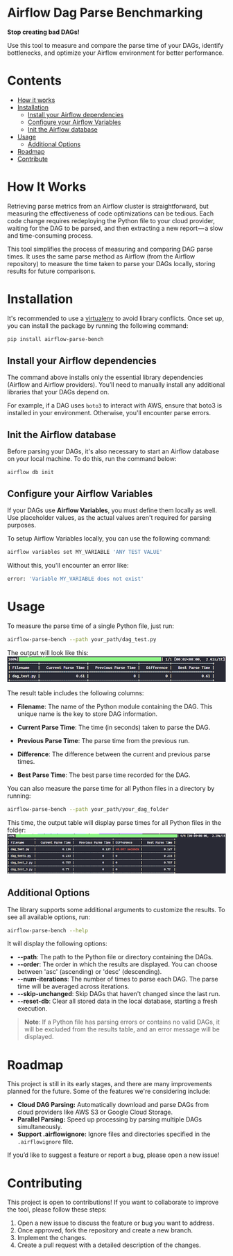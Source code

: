# Airflow Dag Parse Benchmarking

**Stop creating bad DAGs!**

Use this tool to measure and compare the parse time of your DAGs, identify bottlenecks, and optimize your Airflow environment for better performance.

# Contents

- [How it works](#how)
- [Installation](#installation)
    - [Install your Airflow dependencies](#install-dependencies)
    - [Configure your Airflow Variables](#configure-variables)
    - [Init the Airflow database](#init-db)
- [Usage](#usage)
    - [Additional Options](#options)
- [Roadmap](#roadmap)
- [Contribute](#contribute)

# How It Works <a id="how"></a>
Retrieving parse metrics from an Airflow cluster is straightforward, but measuring the effectiveness of code optimizations can be tedious. Each code change requires redeploying the Python file to your cloud provider, waiting for the DAG to be parsed, and then extracting a new report — a slow and time-consuming process.

This tool simplifies the process of measuring and comparing DAG parse times. It uses the same parse method as Airflow (from the Airflow repository) to measure the time taken to parse your DAGs locally, storing results for future comparisons.

# Installation <a id="installation"></a>
It's recommended to use a [virtualenv](https://docs.python.org/3/library/venv.html) to avoid library conflicts. Once set up, you can install the package by running the following command:

```bash
pip install airflow-parse-bench
```

## Install your Airflow dependencies <a id="install-dependencies"></a>
The command above installs only the essential library dependencies (Airflow and Airflow providers). You’ll need to manually install any additional libraries that your DAGs depend on.

For example, if a DAG uses ```boto3``` to interact with AWS, ensure that boto3 is installed in your environment. Otherwise, you'll encounter parse errors.

## Init the Airflow database <a id="init-db"></a>
Before parsing your DAGs, it's also necessary to start an Airflow database on your local machine. To do this, run the command below:
```
airflow db init
```

## Configure your Airflow Variables <a id="configure-variables"></a>
If your DAGs use **Airflow Variables**, you must define them locally as well. Use placeholder values, as the actual values aren't required for parsing purposes. 

To setup Airflow Variables locally, you can use the following command:

```bash
airflow variables set MY_VARIABLE 'ANY TEST VALUE'
```
Without this, you'll encounter an error like:
```bash
error: 'Variable MY_VARIABLE does not exist'
```

# Usage <a id="usage"></a>
To measure the parse time of a single Python file, just run:

```bash
airflow-parse-bench --path your_path/dag_test.py
```
The output will look like this:
![lib_output](assets/lib_output.png)

The result table includes the following columns:

- **Filename**: The name of the Python module containing the DAG. This unique name is the key to store DAG information.
- **Current Parse Time**: The time (in seconds) taken to parse the DAG.
- **Previous Parse Time**: The parse time from the previous run.

- **Difference**: The difference between the current and previous parse times.
- **Best Parse Time**: The best parse time recorded for the DAG.

You can also measure the parse time for all Python files in a directory by running:

```bash
airflow-parse-bench --path your_path/your_dag_folder
```
This time, the output table will display parse times for all Python files in the folder:
![lib_output](assets/multiple_lib_output.png)

## Additional Options <a id="options"></a>
The library supports some additional arguments to customize the results. To see all available options, run:

```bash
airflow-parse-bench --help
```
It will display the following options:
- **--path**: The path to the Python file or directory containing the DAGs.
- **--order**: The order in which the results are displayed. You can choose between 'asc' (ascending) or 'desc' (descending).
- **--num-iterations**: The number of times to parse each DAG. The parse time will be averaged across iterations.
- **--skip-unchanged**: Skip DAGs that haven't changed since the last run.
- **--reset-db**: Clear all stored data in the local database, starting a fresh execution.

> **Note**: If a Python file has parsing errors or contains no valid DAGs, it will be excluded from the results table, and an error message will be displayed.  

# Roadmap <a id="roadmap"></a>
This project is still in its early stages, and there are many improvements planned for the future. Some of the features we're considering include:

- **Cloud DAG Parsing:** Automatically download and parse DAGs from cloud providers like AWS S3 or Google Cloud Storage.
- **Parallel Parsing:** Speed up processing by parsing multiple DAGs simultaneously.
- **Support .airflowignore:** Ignore files and directories specified in the ```.airflowignore``` file.

If you’d like to suggest a feature or report a bug, please open a new issue!

# Contributing <a id="contribute"></a>
This project is open to contributions! If you want to collaborate to improve the tool, please follow these steps:

1.  Open a new issue to discuss the feature or bug you want to address.
2.  Once approved, fork the repository and create a new branch.
3.  Implement the changes.
4.  Create a pull request with a detailed description of the changes.